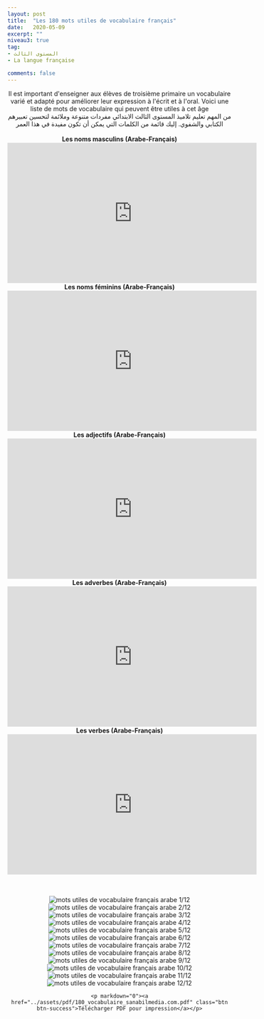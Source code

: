```yaml
---
layout: post
title:  "Les 180 mots utiles de vocabulaire français"
date:   2020-05-09
excerpt: ""
niveau3: true
tag:
- المستوى الثالث
- La langue française

comments: false
---
```

<center>
	   <img style="display: none;" src="/assets/img/thumbnails/4-vocabulaire-SanabilMedia.com.jpg" alt="" width="1" height="1">
Il est important d'enseigner aux élèves de troisième primaire un vocabulaire varié et adapté pour améliorer leur expression à l'écrit et à l'oral. Voici une liste de mots de vocabulaire qui peuvent être utiles à cet âge 
<br>
من المهم تعليم تلاميذ المستوى الثالث الابتدائي مفردات متنوعة وملائمة لتحسين تعبيرهم الكتابي والشفوي. إليك قائمة من الكلمات التي يمكن أن تكون مفيدة في هذا العمر
<br><br>
    <strong>Les noms masculins (Arabe-Français)</strong>
    <br>
    <iframe width="560" height="315" src="https://www.youtube.com/embed/videoseries?list=PLBd8pb93lo4ePihc6_4avLbLcOqKqdt5G" title="YouTube video player" frameborder="0" allow="accelerometer; autoplay; clipboard-write; encrypted-media; gyroscope; picture-in-picture; web-share" allowfullscreen></iframe>
    <br>
    <strong>Les noms féminins (Arabe-Français)</strong>
    <br>
    <iframe width="560" height="315" src="https://www.youtube.com/embed/videoseries?list=PLBd8pb93lo4fmF_PHh9SkgLKqxzRS_Hcr" title="YouTube video player" frameborder="0" allow="accelerometer; autoplay; clipboard-write; encrypted-media; gyroscope; picture-in-picture; web-share" allowfullscreen></iframe>
    <br>
        <strong>Les adjectifs (Arabe-Français)</strong>
    <br>
    <iframe width="560" height="315" src="https://www.youtube.com/embed/videoseries?list=PLBd8pb93lo4fy74Zf8aJV0CicMQKqwSXm" title="YouTube video player" frameborder="0" allow="accelerometer; autoplay; clipboard-write; encrypted-media; gyroscope; picture-in-picture; web-share" allowfullscreen></iframe>
    <br>
        <strong>Les adverbes (Arabe-Français)</strong>
    <br>
    <iframe width="560" height="315" src="https://www.youtube.com/embed/videoseries?list=PLBd8pb93lo4cA4TPyRpk4N7upObOi1SvT" title="YouTube video player" frameborder="0" allow="accelerometer; autoplay; clipboard-write; encrypted-media; gyroscope; picture-in-picture; web-share" allowfullscreen></iframe>
    <br>
        <strong>Les verbes (Arabe-Français)</strong>
    <br>
    <iframe width="560" height="315" src="https://www.youtube.com/embed/videoseries?list=PLBd8pb93lo4f92ucNJSu66-0Xe-sZbYX1" title="YouTube video player" frameborder="0" allow="accelerometer; autoplay; clipboard-write; encrypted-media; gyroscope; picture-in-picture; web-share" allowfullscreen></iframe>

<br><br>
	    <img src="/assets/img/01-180mots.jpg" alt="mots utiles de vocabulaire français arabe 1/12" >
	    <img src="/assets/img/02-180mots.jpg" alt="mots utiles de vocabulaire français arabe 2/12" >
	    <img src="/assets/img/03-180mots.jpg" alt="mots utiles de vocabulaire français arabe 3/12" >
	    <img src="/assets/img/04-180mots.jpg" alt="mots utiles de vocabulaire français arabe 4/12" >
	    <img src="/assets/img/05-180mots.jpg" alt="mots utiles de vocabulaire français arabe 5/12" >
	    <img src="/assets/img/06-180mots.jpg" alt="mots utiles de vocabulaire français arabe 6/12" >
	    <img src="/assets/img/07-180mots.jpg" alt="mots utiles de vocabulaire français arabe 7/12" >
	    <img src="/assets/img/08-180mots.jpg" alt="mots utiles de vocabulaire français arabe 8/12" >
	    <img src="/assets/img/09-180mots.jpg" alt="mots utiles de vocabulaire français arabe 9/12" >
	    <img src="/assets/img/10-180mots.jpg" alt="mots utiles de vocabulaire français arabe 10/12" >
	    <img src="/assets/img/12-180mots.jpg" alt="mots utiles de vocabulaire français arabe 11/12" >
	    <img src="/assets/img/12-180mots.jpg" alt="mots utiles de vocabulaire français arabe 12/12" >
<br>

    <p markdown="0"><a href="../assets/pdf/180_vocabulaire_sanabilmedia.com.pdf" class="btn btn-success">Télécharger PDF pour impression</a></p>
</center>
